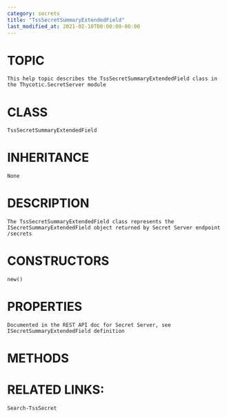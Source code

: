 ```yaml
---
category: secrets
title: "TssSecretSummaryExtendedField"
last_modified_at: 2021-02-10T00:00:00-00:00
---
```


# TOPIC
    This help topic describes the TssSecretSummaryExtendedField class in the Thycotic.SecretServer module

# CLASS
    TssSecretSummaryExtendedField

# INHERITANCE
    None

# DESCRIPTION
    The TssSecretSummaryExtendedField class represents the ISecretSummaryExtendedField object returned by Secret Server endpoint /secrets

# CONSTRUCTORS
    new()

# PROPERTIES
    Documented in the REST API doc for Secret Server, see ISecretSummaryExtendedField definition

# METHODS

# RELATED LINKS:
    Search-TssSecret